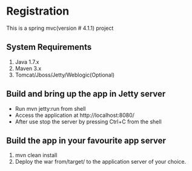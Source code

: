 # Registration

This is a spring mvc(version # 4.1.1) project

## System Requirements
1. Java 1.7.x
2. Maven 3.x
2. Tomcat/Jboss/Jetty/Weblogic(Optional)

## Build and bring up the app in Jetty server
* Run mvn jetty:run from shell
* Access the application at http://localhost:8080/
* After use stop the server by pressing Ctrl+C from the shell

## Build the app in your favourite app server
1. mvn clean install
3. Deploy the war from/target/ to the application server of your choice.

